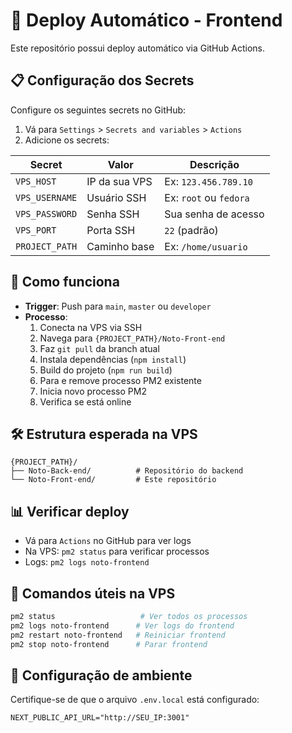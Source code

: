 # 🚀 Deploy Automático - Frontend

Este repositório possui deploy automático via GitHub Actions.

## 📋 Configuração dos Secrets

Configure os seguintes secrets no GitHub:

1. Vá para `Settings` > `Secrets and variables` > `Actions`
2. Adicione os secrets:

| Secret         | Valor         | Descrição              |
| -------------- | ------------- | ---------------------- |
| `VPS_HOST`     | IP da sua VPS | Ex: `123.456.789.10`   |
| `VPS_USERNAME` | Usuário SSH   | Ex: `root` ou `fedora` |
| `VPS_PASSWORD` | Senha SSH     | Sua senha de acesso    |
| `VPS_PORT`     | Porta SSH     | `22` (padrão)          |
| `PROJECT_PATH` | Caminho base  | Ex: `/home/usuario`    |

## 🔄 Como funciona

- **Trigger**: Push para `main`, `master` ou `developer`
- **Processo**:
  1. Conecta na VPS via SSH
  2. Navega para `{PROJECT_PATH}/Noto-Front-end`
  3. Faz `git pull` da branch atual
  4. Instala dependências (`npm install`)
  5. Build do projeto (`npm run build`)
  6. Para e remove processo PM2 existente
  7. Inicia novo processo PM2
  8. Verifica se está online

## 🛠️ Estrutura esperada na VPS

```
{PROJECT_PATH}/
├── Noto-Back-end/          # Repositório do backend
└── Noto-Front-end/         # Este repositório
```

## 📊 Verificar deploy

- Vá para `Actions` no GitHub para ver logs
- Na VPS: `pm2 status` para verificar processos
- Logs: `pm2 logs noto-frontend`

## 🔧 Comandos úteis na VPS

```bash
pm2 status                   # Ver todos os processos
pm2 logs noto-frontend      # Ver logs do frontend
pm2 restart noto-frontend   # Reiniciar frontend
pm2 stop noto-frontend      # Parar frontend
```

## 📱 Configuração de ambiente

Certifique-se de que o arquivo `.env.local` está configurado:

```env
NEXT_PUBLIC_API_URL="http://SEU_IP:3001"
```
